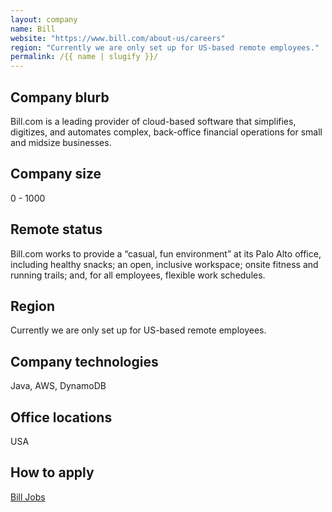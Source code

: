 ```yaml
---
layout: company
name: Bill
website: "https://www.bill.com/about-us/careers"
region: "Currently we are only set up for US-based remote employees."
permalink: /{{ name | slugify }}/
---
```


## Company blurb

Bill.com is a leading provider of cloud-based software that simplifies, digitizes, and automates complex, back-office financial operations for small and midsize businesses.

## Company size

0 - 1000

## Remote status

Bill.com works to provide a “casual, fun environment” at its Palo Alto office, including healthy snacks; an open, inclusive workspace; onsite fitness and running trails; and, for all employees, flexible work schedules.

## Region

Currently we are only set up for US-based remote employees.

## Company technologies

Java, AWS, DynamoDB

## Office locations

USA

## How to apply

[Bill Jobs](https://www.bill.com/about-us/careers/)